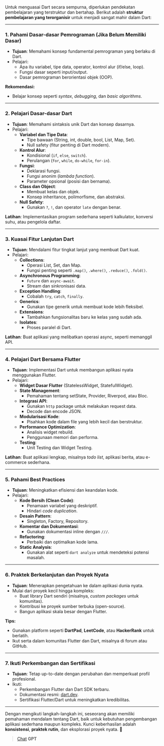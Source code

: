 Untuk menguasai Dart secara sempurna, diperlukan pendekatan pembelajaran yang terstruktur dan bertahap. Berikut adalah **struktur pembelajaran yang terorganisir** untuk menjadi sangat mahir dalam Dart:

---

### **1. Pahami Dasar-dasar Pemrograman (Jika Belum Memiliki Dasar)**

- **Tujuan**: Memahami konsep fundamental pemrograman yang berlaku di Dart.
- Pelajari:
  - Apa itu variabel, tipe data, operator, kontrol alur (if/else, loop).
  - Fungsi dasar seperti input/output.
  - Dasar pemrograman berorientasi objek (OOP).

**Rekomendasi:**

- Belajar konsep seperti _syntax_, _debugging_, dan _basic algorithms_.

---

### **2. Pelajari Dasar-dasar Dart**

- **Tujuan**: Memahami sintaksis unik Dart dan konsep dasarnya.
- Pelajari:
  - **Variabel dan Tipe Data**:
    - Tipe bawaan (String, int, double, bool, List, Map, Set).
    - Null safety (fitur penting di Dart modern).
  - **Kontrol Alur**:
    - Kondisional (`if`, `else`, `switch`).
    - Perulangan (`for`, `while`, `do-while`, `for-in`).
  - **Fungsi**:
    - Deklarasi fungsi.
    - Fungsi anonim (_lambda function_).
    - Parameter opsional (posisi dan bernama).
  - **Class dan Object**:
    - Membuat kelas dan objek.
    - Konsep inheritance, polimorfisme, dan abstraksi.
  - **Null Safety**:
    - Gunakan `?`, `!`, dan operator `late` dengan benar.

**Latihan**: Implementasikan program sederhana seperti kalkulator, konversi suhu, atau pengelola daftar.

---

### **3. Kuasai Fitur Lanjutan Dart**

- **Tujuan**: Mendalami fitur tingkat lanjut yang membuat Dart kuat.
- Pelajari:
  - **Collections**:
    - Operasi List, Set, dan Map.
    - Fungsi penting seperti `.map()`, `.where()`, `.reduce()`, `.fold()`.
  - **Asynchronous Programming**:
    - `Future` dan `async-await`.
    - Stream dan sinkronisasi data.
  - **Exception Handling**:
    - Cobalah `try`, `catch`, `finally`.
  - **Generics**:
    - Gunakan tipe generik untuk membuat kode lebih fleksibel.
  - **Extensions**:
    - Tambahkan fungsionalitas baru ke kelas yang sudah ada.
  - **Isolates**:
    - Proses paralel di Dart.

**Latihan**: Buat aplikasi yang melibatkan operasi async, seperti memanggil API.

---

### **4. Pelajari Dart Bersama Flutter**

- **Tujuan**: Implementasi Dart untuk membangun aplikasi nyata menggunakan Flutter.
- Pelajari:
  - **Widget Dasar Flutter** (StatelessWidget, StatefulWidget).
  - **State Management**:
    - Pemahaman tentang setState, Provider, Riverpod, atau Bloc.
  - **Integrasi API**:
    - Gunakan `http` package untuk melakukan request data.
    - Decode dan encode JSON.
  - **Modularisasi Kode**:
    - Pisahkan kode dalam file yang lebih kecil dan berstruktur.
  - **Performance Optimization**:
    - Analisis widget rebuild.
    - Penggunaan memori dan performa.
  - **Testing**:
    - Unit Testing dan Widget Testing.

**Latihan**: Buat aplikasi lengkap, misalnya _todo list_, aplikasi berita, atau e-commerce sederhana.

---

### **5. Pahami Best Practices**

- **Tujuan**: Meningkatkan efisiensi dan keandalan kode.
- Pelajari:
  - **Kode Bersih (Clean Code)**:
    - Penamaan variabel yang deskriptif.
    - Hindari _code duplication_.
  - **Desain Pattern**:
    - Singleton, Factory, Repository.
  - **Komentar dan Dokumentasi**:
    - Gunakan dokumentasi inline dengan `///`.
  - **Refactoring**:
    - Perbaiki dan optimalkan kode lama.
  - **Static Analysis**:
    - Gunakan alat seperti `dart analyze` untuk mendeteksi potensi masalah.

---

### **6. Praktek Berkelanjutan dan Proyek Nyata**

- **Tujuan**: Menerapkan pengetahuan ke dalam aplikasi dunia nyata.
- Mulai dari proyek kecil hingga kompleks:
  - Buat library Dart sendiri (misalnya, _custom packages_ untuk komunitas).
  - Kontribusi ke proyek sumber terbuka (open-source).
  - Bangun aplikasi skala besar dengan Flutter.

**Tips:**

- Gunakan platform seperti **DartPad**, **LeetCode**, atau **HackerRank** untuk berlatih.
- Ikut serta dalam komunitas Flutter dan Dart, misalnya di forum atau GitHub.

---

### **7. Ikuti Perkembangan dan Sertifikasi**

- **Tujuan**: Tetap up-to-date dengan perubahan dan memperkuat profil profesional.
- Ikuti:
  - Perkembangan Flutter dan Dart SDK terbaru.
  - Dokumentasi resmi: [dart.dev](https://dart.dev).
  - Sertifikasi Flutter/Dart untuk meningkatkan kredibilitas.

---

Dengan mengikuti langkah-langkah ini, seseorang akan memiliki pemahaman mendalam tentang Dart, baik untuk kebutuhan pengembangan aplikasi sederhana maupun kompleks. Kunci keberhasilan adalah **konsistensi**, **praktek rutin**, dan eksplorasi proyek nyata. 🚀

> [Chat](https://chatgpt.com/share/678cb445-782c-8006-97bd-8fb27ff40e90 "lihat pesan lebih lanjut") **GPT**
